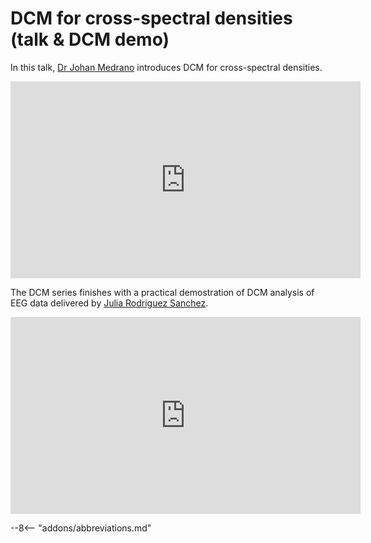 # DCM for cross-spectral densities (talk & DCM demo)

In this talk, [Dr Johan Medrano](https://profiles.ucl.ac.uk/91185-johan-medrano) introduces DCM for cross-spectral densities.

<iframe width="560" height="315" src="https://www.youtube.com/embed/ZbeZmxERRho?si=rxKc0MKKASBc8VZB" title="YouTube video player" frameborder="0" allow="accelerometer; autoplay; clipboard-write; encrypted-media; gyroscope; picture-in-picture; web-share" referrerpolicy="strict-origin-when-cross-origin" allowfullscreen></iframe>

The DCM series finishes with a practical demostration of DCM analysis of EEG data delivered by [Julia Rodriguez Sanchez](https://profiles.ucl.ac.uk/79115-julia-rodriguez-sanchez/about).

<iframe width="560" height="315" src="https://www.youtube.com/embed/oocLux1lBMI?si=-l90Z0CvFur_4eUk" title="YouTube video player" frameborder="0" allow="accelerometer; autoplay; clipboard-write; encrypted-media; gyroscope; picture-in-picture; web-share" referrerpolicy="strict-origin-when-cross-origin" allowfullscreen></iframe>

--8<-- "addons/abbreviations.md"